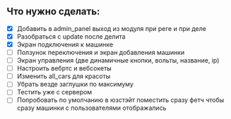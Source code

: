 ## Что нужно сделать:
* [x] Добавить в admin_panel выход из модуля при реге и при деле
* [x] Разобраться с update после делита
* [x] Экран подключения к машинке
* [ ] Ползунок переключения и экран добавления машинки
* [ ] Экран управления (две динамичные кнопки, вольты, название, ip)
* [ ] Настроить вебртс и вебсокеты
* [ ] Изменить all_cars для красоты
* [ ] Убрать везде заглушки по максимуму
* [ ] Тестить уже с сервером
* [ ] Попробовать по умолчанию в юзстэйт поместить сразу фетч чтобы сразу машинки с пользователями отображались
